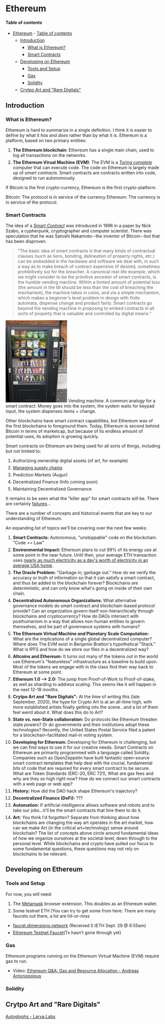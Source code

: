 <style>
img {
    width: 200px;
}

li {
    margin: 6px 0;
}

</style>

# Ethereum

#### Table of contents

- [Ethereum](#ethereum)
      - [Table of contents](#table-of-contents)
  - [Introduction](#introduction)
    - [What is Ethereum?](#what-is-ethereum)
    - [Smart Contracts](#smart-contracts)
  - [Developing on Ethereum](#developing-on-ethereum)
    - [Tools and Setup](#tools-and-setup)
    - [Gas](#gas)
    - [Solidity](#solidity)
  - [Crytpo Art and "Rare Digitals"](#crytpo-art-and-rare-digitals)


## Introduction

### What is Ethereum?
Ethereum is hard to summarize in a single definition. I think it is easier to define by what it _has_ and _does_ rather than by what it _is_. Ethereum is a platform, based on two primary entities:
1. __The Ethereum blockchain__: Ethereum has a single main chain, used to log all transactions on the networks.
2. __The Ethereum Virual Machine (EVM)__: The EVM is a _[Turing complete](https://stackoverflow.com/questions/7284/what-is-turing-complete)_ computer that can execute code. The code on Ethereum is largely made up of _smart contracts_. Smart contracts are contracts written into code, designed to run autonomously.

If Bitcoin is the first crypto-currency, Ethereum is the first crypto-platform.

Bitcoin: The protocol is in service of the currency
Ethereum: The currency is in service of the protocol.

### Smart Contracts

The idea of a _[Smart Contract](https://www.fon.hum.uva.nl/rob/Courses/InformationInSpeech/CDROM/Literature/LOTwinterschool2006/szabo.best.vwh.net/smart_contracts_2.html)_ was introduced in 1996 in a paper by Nick Szabo, a cypherpunk, cryptographer and computer scientist. There was speculation that he was Satoshi Nakamoto--the inventor of Bitcoin--but that has been disproven.

>"The basic idea of smart contracts is that many kinds of contractual clauses (such as liens, bonding, delineation of property rights, etc.) can be embedded in the hardware and software we deal with, in such a way as to make breach of contract expensive (if desired, sometimes prohibitively so) for the breacher. A canonical real-life example, which we might consider to be the primitive ancestor of smart contracts, is the humble vending machine. Within a limited amount of potential loss (the amount in the till should be less than the cost of breaching the mechanism), the machine takes in coins, and via a simple mechanism, which makes a beginner's level problem in design with finite automata, dispense change and product fairly. Smart contracts go beyond the vending machine in proposing to embed contracts in all sorts of property that is valuable and controlled by digital means."

![vending machine](images/vending_machine.jpg)
Vending machine: A common analogy for a smart contract: Money goes into the system, the system waits for keypad input, the system dispenses items + change.

Other blockchains have smart contract capabilities, but Ethereum was of the first blockchains to foreground them. Today, Ethereum is second behind Bitcoin in terms of marketcap, but because of its endless amount of potential uses, its adoption is growing quickly.

Smart contracts on Ethereum are being used for all sorts of things, including but not limited to:
1. Authorizing ownership digital assets (of art, for example)
2. [Managing supply chains](https://cointelegraph.com/news/coca-cola-embraces-dlt-and-ethereum-for-supply-chain-efficiency)
3. Prediction Markets (Augur)
4. Decentralized Finance (Info coming soon)
5. Maintaining Decentralized Governance

It remains to be seen what the "killer app" for smart contracts will be. There are certainly [failures](https://mashable.com/2018/01/11/sexual-consent-legalfling-app-blockchain/)...

There are a number of concepts and historical events that are key to our understanding of Ethereum.

An expanding list of topics we'll be covering over the next few weeks:

1. __Smart Contracts:__ Autonomous, "unstoppable" code on the blockchain. "Code == Law"
2. __Environmental Impact:__ Ethereum plans to cut 99% of its energy use at some point in the near future. Until then, your average ETH transaction uses [nearly as much electricity as a day's worth of electricity in an average USA home](https://digiconomist.net/ethereum-energy-consumption/).
3. __The Oracle Problem:__ "Garbage in; garbage out." How do we verify the accuracy or truth of information so that it can satisfy a smart contract, and thus be added to the blockchain forever? Blockchains are deterministic, and can only know what's going on inside of their own chain.
4. __Decentralized Autonomous Organizations:__ What alternative governance models do smart contract and blockchain-based protocol provide? Can an organization govern itself non-hierarchically through blockchains and cryptocurrency? How do DAOs intersect with posthumanism in a way that allows non-human entities to govern themselves, and be part of governance systems with humans?
5. __The Ethereum Virtual Machine and Planetary Scale Computation:__ What are the implications of a single global decentralized computer? Where does The EVM exist in Benjamin Bratton's hypothetical "Stack." What is IPFS and how do we store our files in a decentralized way?
6. __Altcoins and Ethereum:__ It turns out many of the tokens out in the world use Ethereum's "featureless" infrastructure as a baseline to build upon. Most of the tokens we engage with in the class find their way back to Ethereum at some point.
7. __Ethereum 1.0 --> 2.0:__ The jump from Proof-of-Work to Proof-of-stake, as well as sharding to address scaling. This seems like it will happen in the next 12-18 months.
8. __Crytpo Art and "Rare Digitals":__ At the time of writing this (late September, 2020), the hype for Crypto Art is at an all-time high, with more established artists finally getting into the scene...and a lot of them feel weird about it. What does this do to Art?
9. __State vs. non-State collaboration:__ Do protocols like Ethereum threaten state powers? Or do governments and their institutions adopt these technologies? Recently, the United States Postal Service filed a patent for a blockchain-facilitated mail-in voting system.
10. __Developing for Ethereum:__ Developing for Ethereum is challenging, but we can find ways to use it for our creative needs. Smart Contracts on Ethereum are primarily programmed with a language called Solidity. Companies such as OpenZeppelin have built fantastic open-source smart contract templates that help deal with the crucial, fundamental bits of code that are required for every smart contract to be secure. What are Token Standards (ERC-20, ERC 721), What are gas fees and why are they so high right now? How do we connect our smart contracts with a web page or web app?
11. __History:__ How did the DAO hack shape Ethereum's trajectory?
12. __Decentralized Finance (DeFi):__ ???
13. __Automation:__ If artificial intelligence allows software and robots and to take our jobs...it'll be the smart contracts that hire them to do it.
14. __Art:__ You think I'd forgotten? Separate from thinking about how blockchains are changing the way art operates in the art market, how can we make Art (in the critical art+technology) sense around blockchain? The list of concepts above circle around fundamental ideas of how we organize ourselves at the societal level, down through to the personal level. While blockchains and crypto have pulled our focus to some fundamental questions, these questions may not rely on blockchains to be relevant.



## Developing on Ethereum

### Tools and Setup
For now, you will need:
1. The [Metamask](https://metamask.io/) browser extension. This doubles as an Ethereum wallet.
2. Some testnet ETH (You can try to get some from here: There are many faucets out there, a lot are hit-or-miss
- [faucet.dimensions.network](https://faucet.dimensions.network/) (Received 5 tETH Sept. 29 @ 6:55am)
- [Ethereum Testnet Faucet](https://faucet.metamask.io/)(Tx hasn't gone through yet)

### Gas
Ethereum programs running on the Ethereum Virtual Machine (EVM) require gas to run.
- Video: [Ethereum Q&A: Gas and Resource Allocation - Andreas Antonopolous](https://www.youtube.com/watch?v=HwUJIGlHFes)

### Solidity



## Crytpo Art and "Rare Digitals"

[Autoglyphs - Larva Labs](https://larvalabs.com/autoglyphs)

